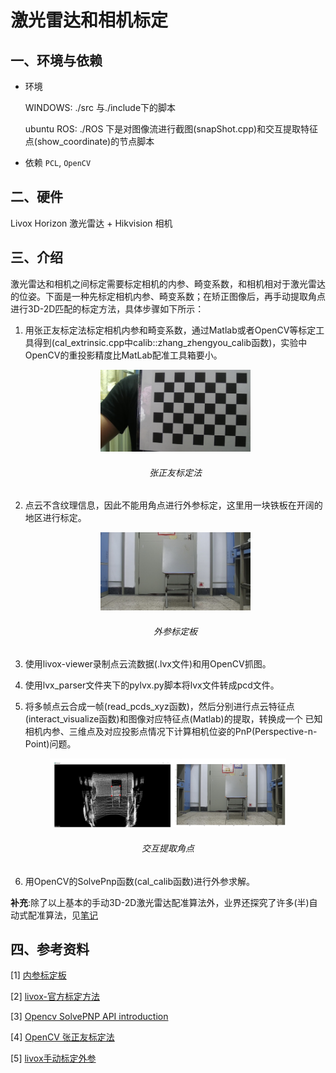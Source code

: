 # 激光雷达和相机标定
## 一、环境与依赖
* 环境

  WINDOWS:
  ./src 与./include下的脚本

  ubuntu ROS:
  ./ROS 下是对图像流进行截图(snapShot.cpp)和交互提取特征点(show_coordinate)的节点脚本

* 依赖
  `PCL`, `OpenCV`


## 二、硬件
Livox Horizon 激光雷达 + Hikvision 相机

## 三、介绍
激光雷达和相机之间标定需要标定相机的内参、畸变系数，和相机相对于激光雷达的位姿。下面是一种先标定相机内参、畸变系数；在矫正图像后，再手动提取角点进行3D-2D匹配的标定方法，具体步骤如下所示：

1. 用张正友标定法标定相机内参和畸变系数，通过Matlab或者OpenCV等标定工具得到(cal_extrinsic.cpp中calib::zhang_zhengyou_calib函数)，实验中OpenCV的重投影精度比MatLab配准工具箱要小。
   
    <p align="center"><img src=./resources/intrinsic.jpg width=50%></p>

   <h6 align="center">张正友标定法</h6>
   
   
   
2. 点云不含纹理信息，因此不能用角点进行外参标定，这里用一块铁板在开阔的地区进行标定。

    <p align='center'><img src=./resources/2_1.bmp width=50%></p>

    <h6 align="center">外参标定板</h6>

3. 使用livox-viewer录制点云流数据(.lvx文件)和用OpenCV抓图。

4. 使用lvx_parser文件夹下的pylvx.py脚本将lvx文件转成pcd文件。

5. 将多帧点云合成一帧(read_pcds_xyz函数)，然后分别进行点云特征点(interact_visualize函数)和图像对应特征点(Matlab)的提取，转换成一个
    已知相机内参、三维点及对应投影点情况下计算相机位姿的PnP(Perspective-n-Point)问题。

  <p align='center'><img src="./resources/calibration.jpg" width=75%></p>

  <h6 align="center">交互提取角点</h6>

  

6. 用OpenCV的SolvePnp函数(cal_calib函数)进行外参求解。

**补充**:除了以上基本的手动3D-2D激光雷达配准算法外，业界还探究了许多(半)自动式配准算法，见[笔记](./docs/Lidar-camera-calibration.ipynb)

## 四、参考资料

[1] [内参标定板](./resources/chess_board.png)

[2] [livox-官方标定方法](https://github.com/Livox-SDK/livox_camera_lidar_calibration)

[3] [Opencv SolvePNP API introduction](https://docs.opencv.org/2.4/modules/calib3d/doc/camera_calibration_and_3d_reconstruction.html#bool%20solvePnP)

[4] [OpenCV 张正友标定法](https://blog.csdn.net/dcrmg/article/details/52929669)

[5] [livox手动标定外参](https://github.com/Livox-SDK/Livox-SDK/wiki/Calibrate-extrinsic-and-display-under-ros-cn)

